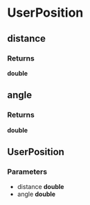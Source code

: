 # UserPosition

## distance

### Returns

__double__

## angle

### Returns

__double__

## UserPosition

### Parameters

 - distance **double**
 - angle **double**


